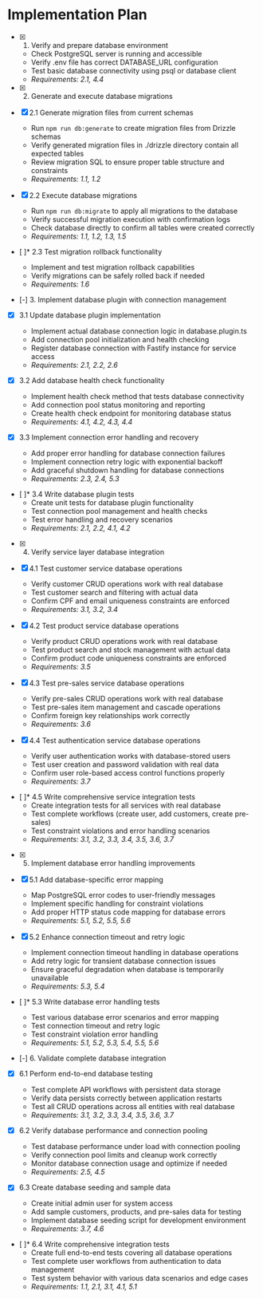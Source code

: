 # Implementation Plan

- [x] 1. Verify and prepare database environment
  - Check PostgreSQL server is running and accessible
  - Verify .env file has correct DATABASE_URL configuration
  - Test basic database connectivity using psql or database client
  - _Requirements: 2.1, 4.4_

- [x] 2. Generate and execute database migrations
- [x] 2.1 Generate migration files from current schemas
  - Run `npm run db:generate` to create migration files from Drizzle schemas
  - Verify generated migration files in ./drizzle directory contain all expected tables
  - Review migration SQL to ensure proper table structure and constraints
  - _Requirements: 1.1, 1.2_

- [x] 2.2 Execute database migrations
  - Run `npm run db:migrate` to apply all migrations to the database
  - Verify successful migration execution with confirmation logs
  - Check database directly to confirm all tables were created correctly
  - _Requirements: 1.1, 1.2, 1.3, 1.5_

- [ ]* 2.3 Test migration rollback functionality
  - Implement and test migration rollback capabilities
  - Verify migrations can be safely rolled back if needed
  - _Requirements: 1.6_

- [-] 3. Implement database plugin with connection management
- [x] 3.1 Update database plugin implementation
  - Implement actual database connection logic in database.plugin.ts
  - Add connection pool initialization and health checking
  - Register database connection with Fastify instance for service access
  - _Requirements: 2.1, 2.2, 2.6_

- [x] 3.2 Add database health check functionality
  - Implement health check method that tests database connectivity
  - Add connection pool status monitoring and reporting
  - Create health check endpoint for monitoring database status
  - _Requirements: 4.1, 4.2, 4.3, 4.4_

- [x] 3.3 Implement connection error handling and recovery
  - Add proper error handling for database connection failures
  - Implement connection retry logic with exponential backoff
  - Add graceful shutdown handling for database connections
  - _Requirements: 2.3, 2.4, 5.3_

- [ ]* 3.4 Write database plugin tests
  - Create unit tests for database plugin functionality
  - Test connection pool management and health checks
  - Test error handling and recovery scenarios
  - _Requirements: 2.1, 2.2, 4.1, 4.2_

- [x] 4. Verify service layer database integration
- [x] 4.1 Test customer service database operations
  - Verify customer CRUD operations work with real database
  - Test customer search and filtering with actual data
  - Confirm CPF and email uniqueness constraints are enforced
  - _Requirements: 3.1, 3.2, 3.4_

- [x] 4.2 Test product service database operations
  - Verify product CRUD operations work with real database
  - Test product search and stock management with actual data
  - Confirm product code uniqueness constraints are enforced
  - _Requirements: 3.5_

- [x] 4.3 Test pre-sales service database operations
  - Verify pre-sales CRUD operations work with real database
  - Test pre-sales item management and cascade operations
  - Confirm foreign key relationships work correctly
  - _Requirements: 3.6_

- [x] 4.4 Test authentication service database operations
  - Verify user authentication works with database-stored users
  - Test user creation and password validation with real data
  - Confirm user role-based access control functions properly
  - _Requirements: 3.7_

- [ ]* 4.5 Write comprehensive service integration tests
  - Create integration tests for all services with real database
  - Test complete workflows (create user, add customers, create pre-sales)
  - Test constraint violations and error handling scenarios
  - _Requirements: 3.1, 3.2, 3.3, 3.4, 3.5, 3.6, 3.7_

- [x] 5. Implement database error handling improvements
- [x] 5.1 Add database-specific error mapping
  - Map PostgreSQL error codes to user-friendly messages
  - Implement specific handling for constraint violations
  - Add proper HTTP status code mapping for database errors
  - _Requirements: 5.1, 5.2, 5.5, 5.6_

- [x] 5.2 Enhance connection timeout and retry logic
  - Implement connection timeout handling in database operations
  - Add retry logic for transient database connection issues
  - Ensure graceful degradation when database is temporarily unavailable
  - _Requirements: 5.3, 5.4_

- [ ]* 5.3 Write database error handling tests
  - Test various database error scenarios and error mapping
  - Test connection timeout and retry logic
  - Test constraint violation error handling
  - _Requirements: 5.1, 5.2, 5.3, 5.4, 5.5, 5.6_

- [-] 6. Validate complete database integration
- [x] 6.1 Perform end-to-end database testing
  - Test complete API workflows with persistent data storage
  - Verify data persists correctly between application restarts
  - Test all CRUD operations across all entities with real database
  - _Requirements: 3.1, 3.2, 3.3, 3.4, 3.5, 3.6, 3.7_

- [x] 6.2 Verify database performance and connection pooling
  - Test database performance under load with connection pooling
  - Verify connection pool limits and cleanup work correctly
  - Monitor database connection usage and optimize if needed
  - _Requirements: 2.5, 4.5_

- [x] 6.3 Create database seeding and sample data
  - Create initial admin user for system access
  - Add sample customers, products, and pre-sales data for testing
  - Implement database seeding script for development environment
  - _Requirements: 3.7, 4.6_

- [ ]* 6.4 Write comprehensive integration tests
  - Create full end-to-end tests covering all database operations
  - Test complete user workflows from authentication to data management
  - Test system behavior with various data scenarios and edge cases
  - _Requirements: 1.1, 2.1, 3.1, 4.1, 5.1_